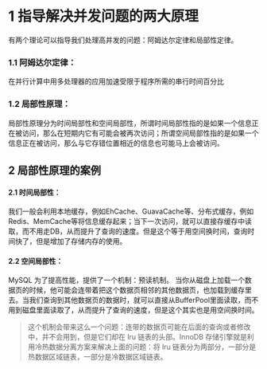 # 1 指导解决并发问题的两大原理
有两个理论可以指导我们处理高并发的问题：阿姆达尔定律和局部性定律。

### 1.1 阿姆达尔定律：
在并行计算中用多处理器的应用加速受限于程序所需的串行时间百分比

### 1.2 局部性原理：
局部性原理分为时间局部性和空间局部性，所谓时间局部性指的是如果一个信息正在被访问，那么在短期内它有可能会被再次访问；所谓空间局部性指的是如果一个信息正在被访问，那么与它存错位置相近的信息也可能马上会被访问。

## 2 局部性原理的案例
#### 2.1 时间局部性：
我们一般会利用本地缓存，例如EhCache、GuavaCache等、分布式缓存，例如Redis、MemCache等将信息缓存起来；当下一次访问，就可以直接存缓存中读取，而不用走DB，从而提升了查询的速度。但是这个等于用空间换时间，查询时间快了，但是增加了存储内存的使用。

#### 2.2 空间局部性： 
MySQL 为了提高性能，提供了一个机制：预读机制。
当你从磁盘上加载一个数据页的时候，他可能会连带着把这个数据页相邻的其他数据页，也加载到缓存里去。当我们查询到其他数据页的数据时，就可以直接从BufferPool里面读取，而不用到磁盘里面读取了，从而提升了查询的速度，但是这个其实也是用空间换时间。
> 这个机制会带来这么一个问题：连带的数据页可能在后面的查询或者修改中，并不会用到，但是它们却在 lru 链表的头部。InnoDB 存储引擎就是利用冷热数据分离方案来解决上面的问题：将 lru 链表分为两部分，一部分是热数据区域链表，一部分是冷数据区域链表。